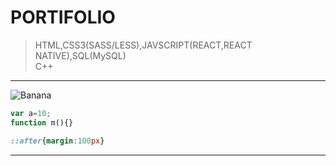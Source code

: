 # PORTIFOLIO
>  HTML,CSS3(SASS/LESS),JAVSCRIPT(REACT,REACT NATIVE),SQL(MySQL)  
>  C++  
------------------------ 
![Banana](http://cdn.osxdaily.com/wp-content/uploads/2013/07/dancing-banana.gif)  

```js
var a=10;
function m(){}

```  
```css
::after{margin:100px}


````
---------
